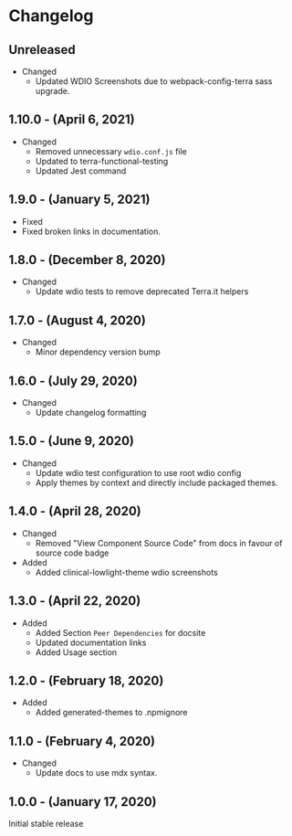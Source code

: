 # Changelog

## Unreleased

* Changed
  * Updated WDIO Screenshots due to webpack-config-terra sass upgrade.

## 1.10.0 - (April 6, 2021)

* Changed
  * Removed unnecessary `wdio.conf.js` file
  * Updated to terra-functional-testing
  * Updated Jest command

## 1.9.0 - (January 5, 2021)

* Fixed
 * Fixed broken links in documentation.

## 1.8.0 - (December 8, 2020)

* Changed
  * Update wdio tests to remove deprecated Terra.it helpers

## 1.7.0 - (August 4, 2020)

* Changed
  * Minor dependency version bump

## 1.6.0 - (July 29, 2020)

* Changed
  * Update changelog formatting

## 1.5.0 - (June 9, 2020)

* Changed
  * Update wdio test configuration to use root wdio config
  * Apply themes by context and directly include packaged themes.

## 1.4.0 - (April 28, 2020)

* Changed
  * Removed "View Component Source Code" from docs in favour of source code badge
* Added
  * Added clinical-lowlight-theme wdio screenshots

## 1.3.0 - (April 22, 2020)

* Added
  * Added Section `Peer Dependencies` for docsite
  * Updated documentation links
  * Added Usage section

## 1.2.0 - (February 18, 2020)

* Added
  * Added generated-themes to .npmignore

## 1.1.0 - (February 4, 2020)

* Changed
  * Update docs to use mdx syntax.

## 1.0.0 - (January 17, 2020)

Initial stable release
